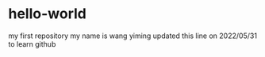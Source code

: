 # hello-world
my first repository
my name is wang yiming
updated this line on 2022/05/31 to learn github
